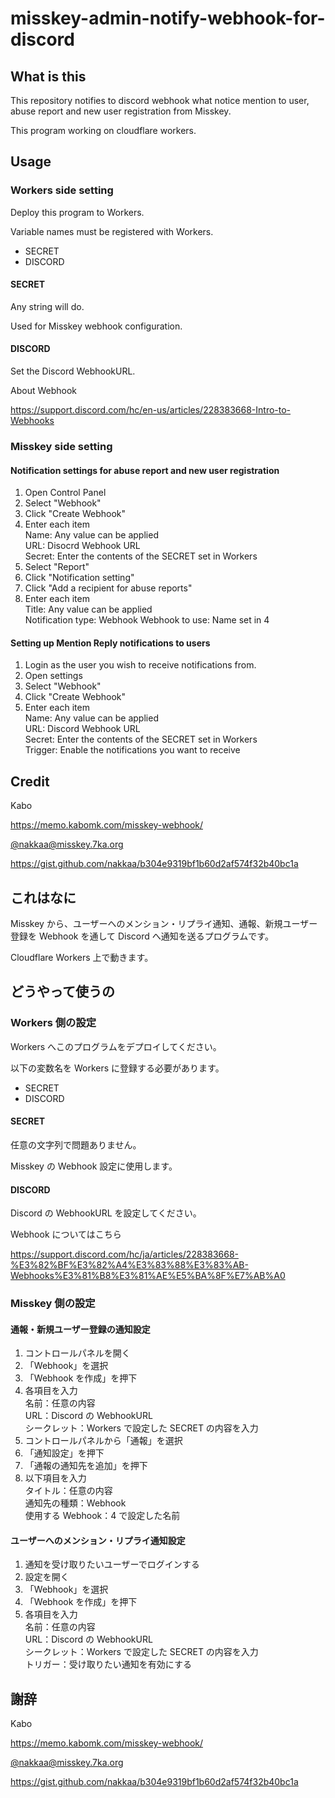 # misskey-admin-notify-webhook-for-discord

## What is this

This repository notifies to discord webhook what notice mention to user, abuse report and new user registration from Misskey.

This program working on cloudflare workers.

## Usage

### Workers side setting

Deploy this program to Workers.

Variable names must be registered with Workers.

- SECRET
- DISCORD

#### SECRET

Any string will do.

Used for Misskey webhook configuration.

#### DISCORD

Set the Discord WebhookURL.

About Webhook

https://support.discord.com/hc/en-us/articles/228383668-Intro-to-Webhooks

### Misskey side setting

#### Notification settings for abuse report and new user registration

1. Open Control Panel
2. Select "Webhook"
3. Click "Create Webhook"
4. Enter each item<br>
   Name: Any value can be applied<br>
   URL: Disocrd Webhook URL<br>
   Secret: Enter the contents of the SECRET set in Workers
5. Select "Report"
6. Click "Notification setting"
7. Click "Add a recipient for abuse reports"
8. Enter each item<br>
   Title: Any value can be applied<br>
   Notification type: Webhook
   Webhook to use: Name set in 4

#### Setting up Mention Reply notifications to users

1. Login as the user you wish to receive notifications from.
2. Open settings
3. Select "Webhook"
4. Click "Create Webhook"
5. Enter each item<br>
   Name: Any value can be applied<br>
   URL: Discord Webhook URL<br>
   Secret: Enter the contents of the SECRET set in Workers<br>
   Trigger: Enable the notifications you want to receive

## Credit

Kabo

https://memo.kabomk.com/misskey-webhook/

[@nakkaa@misskey.7ka.org](https://misskey.7ka.org/@nakkaa)

https://gist.github.com/nakkaa/b304e9319bf1b60d2af574f32b40bc1a

## これはなに

Misskey から、ユーザーへのメンション・リプライ通知、通報、新規ユーザー登録を Webhook を通して Discord へ通知を送るプログラムです。

Cloudflare Workers 上で動きます。

## どうやって使うの

### Workers 側の設定

Workers へこのプログラムをデプロイしてください。

以下の変数名を Workers に登録する必要があります。

- SECRET
- DISCORD

#### SECRET

任意の文字列で問題ありません。

Misskey の Webhook 設定に使用します。

#### DISCORD

Discord の WebhookURL を設定してください。

Webhook についてはこちら

https://support.discord.com/hc/ja/articles/228383668-%E3%82%BF%E3%82%A4%E3%83%88%E3%83%AB-Webhooks%E3%81%B8%E3%81%AE%E5%BA%8F%E7%AB%A0

### Misskey 側の設定

#### 通報・新規ユーザー登録の通知設定

1. コントロールパネルを開く
2. 「Webhook」を選択
3. 「Webhook を作成」を押下
4. 各項目を入力<br>
   名前：任意の内容<br>
   URL：Discord の WebhookURL<br>
   シークレット：Workers で設定した SECRET の内容を入力
5. コントロールパネルから「通報」を選択
6. 「通知設定」を押下
7. 「通報の通知先を追加」を押下
8. 以下項目を入力<br>
   タイトル：任意の内容<br>
   通知先の種類：Webhook<br>
   使用する Webhook：4 で設定した名前

#### ユーザーへのメンション・リプライ通知設定

1. 通知を受け取りたいユーザーでログインする
2. 設定を開く
3. 「Webhook」を選択
4. 「Webhook を作成」を押下
5. 各項目を入力<br>
   名前：任意の内容<br>
   URL：Discord の WebhookURL<br>
   シークレット：Workers で設定した SECRET の内容を入力<br>
   トリガー：受け取りたい通知を有効にする

## 謝辞

Kabo

https://memo.kabomk.com/misskey-webhook/

[@nakkaa@misskey.7ka.org](https://misskey.7ka.org/@nakkaa)

https://gist.github.com/nakkaa/b304e9319bf1b60d2af574f32b40bc1a
